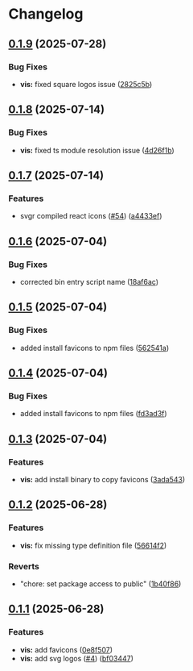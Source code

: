 # Changelog

## [0.1.9](https://github.com/Prodeko/design-system/compare/vis-v0.1.8...vis-v0.1.9) (2025-07-28)


### Bug Fixes

* **vis:** fixed square logos issue ([2825c5b](https://github.com/Prodeko/design-system/commit/2825c5b84805568ea2d5480484bfbd2af8807791))

## [0.1.8](https://github.com/Prodeko/design-system/compare/vis-v0.1.7...vis-v0.1.8) (2025-07-14)


### Bug Fixes

* **vis:** fixed ts module resolution issue ([4d26f1b](https://github.com/Prodeko/design-system/commit/4d26f1bc42c4d552be7f940b5ebf390091eb0b7e))

## [0.1.7](https://github.com/Prodeko/design-system/compare/vis-v0.1.6...vis-v0.1.7) (2025-07-14)


### Features

* svgr compiled react icons ([#54](https://github.com/Prodeko/design-system/issues/54)) ([a4433ef](https://github.com/Prodeko/design-system/commit/a4433ef00c73b66e349cb035f906503772994485))

## [0.1.6](https://github.com/Prodeko/design-system/compare/vis-v0.1.5...vis-v0.1.6) (2025-07-04)


### Bug Fixes

* corrected bin entry script name ([18af6ac](https://github.com/Prodeko/design-system/commit/18af6acfbd5a6b77daa022cf8e5845999a1194aa))

## [0.1.5](https://github.com/Prodeko/design-system/compare/vis-v0.1.4...vis-v0.1.5) (2025-07-04)


### Bug Fixes

* added install favicons to npm files ([562541a](https://github.com/Prodeko/design-system/commit/562541a5263ad00646c298727a55caf2fc53f3c1))

## [0.1.4](https://github.com/Prodeko/design-system/compare/vis-v0.1.3...vis-v0.1.4) (2025-07-04)


### Bug Fixes

* added install favicons to npm files ([fd3ad3f](https://github.com/Prodeko/design-system/commit/fd3ad3f9feb3345f5660b45c312e0276779a0497))

## [0.1.3](https://github.com/Prodeko/design-system/compare/vis-v0.1.2...vis-v0.1.3) (2025-07-04)


### Features

* **vis:** add install binary to copy favicons ([3ada543](https://github.com/Prodeko/design-system/commit/3ada54345f2661c6f10310f49dcd634263507467))

## [0.1.2](https://github.com/Prodeko/design-system/compare/vis-v0.1.1...vis-v0.1.2) (2025-06-28)


### Features

* **vis:** fix missing type definition file ([56614f2](https://github.com/Prodeko/design-system/commit/56614f25030e432f100d4d0ee15201cb938aa78c))


### Reverts

* "chore: set package access to public" ([1b40f86](https://github.com/Prodeko/design-system/commit/1b40f86e23c823974621dbf20397f1c0ca997b2b))

## [0.1.1](https://github.com/Prodeko/design-system/compare/vis-v0.1.0...vis-v0.1.1) (2025-06-28)


### Features

* **vis:** add favicons ([0e8f507](https://github.com/Prodeko/design-system/commit/0e8f5078f423fb40dc27d819c6fbcda70c40f9e7))
* **vis:** add svg logos ([#4](https://github.com/Prodeko/design-system/issues/4)) ([bf03447](https://github.com/Prodeko/design-system/commit/bf034473fa5b78e8db930b7ef2081b04425a8b2f))
